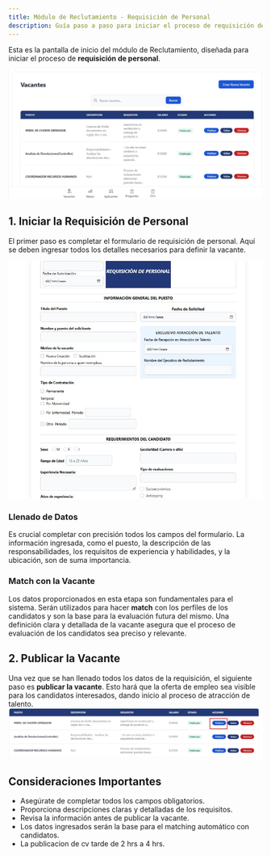 ```yaml
---
title: Módulo de Reclutamiento - Requisición de Personal
description: Guía paso a paso para iniciar el proceso de requisición de personal y publicar vacantes en el módulo de Reclutamiento.
---
```




Esta es la pantalla de inicio del módulo de Reclutamiento, diseñada para iniciar el proceso de **requisición de personal**.

![Pantalla de inicio del módulo de Reclutamiento](../../../assets/inicoR.jpg)
                                                

## 1. Iniciar la Requisición de Personal

El primer paso es completar el formulario de requisición de personal. Aquí se deben ingresar todos los detalles necesarios para definir la vacante.

![Formulario de requisición de personal](../../../assets/requisicion.jpg)


### Llenado de Datos
Es crucial completar con precisión todos los campos del formulario. La información ingresada, como el puesto, la descripción de las responsabilidades, los requisitos de experiencia y habilidades, y la ubicación, son de suma importancia.

### Match con la Vacante
Los datos proporcionados en esta etapa son fundamentales para el sistema. Serán utilizados para hacer **match** con los perfiles de los candidatos y son la base para la evaluación futura del mismo. Una definición clara y detallada de la vacante asegura que el proceso de evaluación de los candidatos sea preciso y relevante.

## 2. Publicar la Vacante

Una vez que se han llenado todos los datos de la requisición, el siguiente paso es **publicar la vacante**. Esto hará que la oferta de empleo sea visible para los candidatos interesados, dando inicio al proceso de atracción de talento.
![Publicar Vacante](../../../assets/publicarV.jpg)
## Consideraciones Importantes

- Asegúrate de completar todos los campos obligatorios.
- Proporciona descripciones claras y detalladas de los requisitos.
- Revisa la información antes de publicar la vacante.
- Los datos ingresados serán la base para el matching automático con candidatos.
- La publicacion de cv tarde de 2 hrs a  4 hrs. 